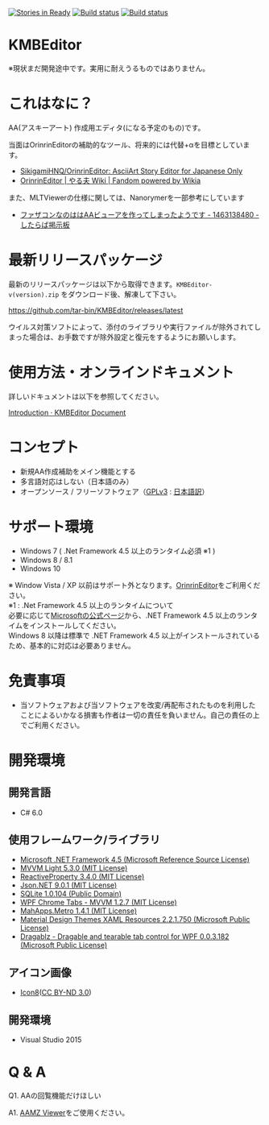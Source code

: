 [![Stories in Ready](https://badge.waffle.io/tar-bin/KMBEditor.png?label=ready&title=Ready)](https://waffle.io/tar-bin/KMBEditor)
[![Build status](https://ci.appveyor.com/api/projects/status/vg1e2udxedr14h67/branch/master?svg=true&passingText=master)](https://ci.appveyor.com/project/tar-bin/kmbeditor-cyyma/branch/master)
[![Build status](https://ci.appveyor.com/api/projects/status/vg1e2udxedr14h67?svg=true)](https://ci.appveyor.com/project/tar-bin/kmbeditor-cyyma)

KMBEditor
==

※現状まだ開発途中です。実用に耐えうるものではありません。

# これはなに？

AA(アスキーアート) 作成用エディタ(になる予定のもの)です。

当面はOrinrinEditorの補助的なツール、将来的には代替+αを目標としています。

+ [SikigamiHNQ/OrinrinEditor: AsciiArt Story Editor for Japanese Only](https://github.com/SikigamiHNQ/OrinrinEditor)
+ [OrinrinEditor | やる夫 Wiki | Fandom powered by Wikia](http://yaruo.wikia.com/wiki/OrinrinEditor)

また、MLTViewerの仕様に関しては、Nanorymerを一部参考にしています

+ [ファザコンなのははAAビューアを作ってしまったようです - 1463138480 - したらば掲示板](http://jbbs.shitaraba.net/bbs/read.cgi/otaku/15956/1463138480/)

# 最新リリースパッケージ

最新のリリースパッケージは以下から取得できます。`KMBEditor-v(version).zip` をダウンロード後、解凍して下さい。

https://github.com/tar-bin/KMBEditor/releases/latest

ウイルス対策ソフトによって、添付のライブラリや実行ファイルが除外されてしまった場合は、お手数ですが除外設定と復元をするようにお願いします。

# 使用方法・オンラインドキュメント
詳しいドキュメントは以下を参照してください。

[Introduction · KMBEditor Document](https://tar-bin.gitbooks.io/kmbeditor-document/content/)

# コンセプト

+ 新規AA作成補助をメイン機能とする
+ 多言語対応はしない（日本語のみ）
+ オープンソース / フリーソフトウェア（[GPLv3](https://www.gnu.org/licenses/gpl-3.0.ja.html) : [日本語訳](https://mag.osdn.jp/07/09/02/130237)）

# サポート環境

+ Windows 7 ( .Net Framework 4.5 以上のランタイム必須 ※1 )
+ Windows 8 / 8.1
+ Windows 10

※ Window Vista / XP 以前はサポート外となります。[OrinrinEditor](http://yaruo.wikia.com/wiki/OrinrinEditor)をご利用ください。  
※1 :  .Net Framework 4.5 以上のランタイムについて  
必要に応じて[Microsoftの公式ページ](https://msdn.microsoft.com/ja-jp/library/5a4x27ek(v=vs.110).aspx)から、.NET Framework 4.5 以上のランタイムをインストールしてください。  
Windows 8 以降は標準で .NET Framework 4.5 以上がインストールされているため、基本的に対応は必要ありません。  

# 免責事項
+ 当ソフトウェアおよび当ソフトウェアを改変/再配布されたものを利用したことによるいかなる損害も作者は一切の責任を負いません。自己の責任の上でご利用ください。

# 開発環境
## 開発言語

+ C# 6.0

## 使用フレームワーク/ライブラリ

+ [Microsoft .NET Framework 4.5 (Microsoft Reference Source License)](https://www.microsoft.com/ja-jp/download/details.aspx?id=30653)
+ [MVVM Light 5.3.0 (MIT License)](https://www.nuget.org/packages/MvvmLight/)
+ [ReactiveProperty 3.4.0 (MIT License)](https://github.com/runceel/ReactiveProperty)
+ [Json.NET 9.0.1 (MIT License)](http://www.newtonsoft.com/json)
+ [SQLite 1.0.104 (Public Domain)](https://www.nuget.org/packages/System.Data.SQLite/)
+ [WPF Chrome Tabs - MVVM 1.2.7 (MIT License)](https://www.nuget.org/packages/WPFChromeTabsMVVM/)
+ [MahApps.Metro 1.4.1 (MIT License)](https://www.nuget.org/packages/MahApps.Metro)
+ [Material Design Themes XAML Resources 2.2.1.750 (Microsoft Public License)](https://www.nuget.org/packages/MaterialDesignThemes/)
+ [Dragablz - Dragable and tearable tab control for WPF 0.0.3.182 (Microsoft Public License)](https://www.nuget.org/packages/Dragablz/)

## アイコン画像

+ [Icon8](https://icons8.com/)([CC BY-ND 3.0](https://icons8.com/license/))

## 開発環境

+ Visual Studio 2015

# Q & A

Q1. AAの回覧機能だけほしい

A1. [AAMZ Viewer](http://aa.yaruyomi.com/)をご使用ください。
